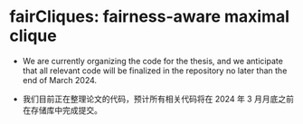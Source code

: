 # fairCliques: fairness-aware maximal clique

- We are currently organizing the code for the thesis, and we anticipate that all relevant code will be finalized in the repository no later than the end of March 2024.

- 我们目前正在整理论文的代码，预计所有相关代码将在 2024 年 3 月月底之前在存储库中完成提交。

